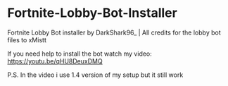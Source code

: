 # Fortnite-Lobby-Bot-Installer
Fortnite Lobby Bot installer by DarkShark96_ | All credits for the lobby bot files to xMistt

If you need help to install the bot watch my video: https://youtu.be/qHU8DeuxDMQ

P.S. In the video i use 1.4 version of my setup but it still work

